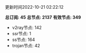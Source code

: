 更新时间2022-10-21 02:22:12

**总订阅: 45**
**总节点: 2137**
**有效节点: 349**
- v2ray节点: 142
- ssr节点: 1
- ss节点: 164
- trojan节点: 42
